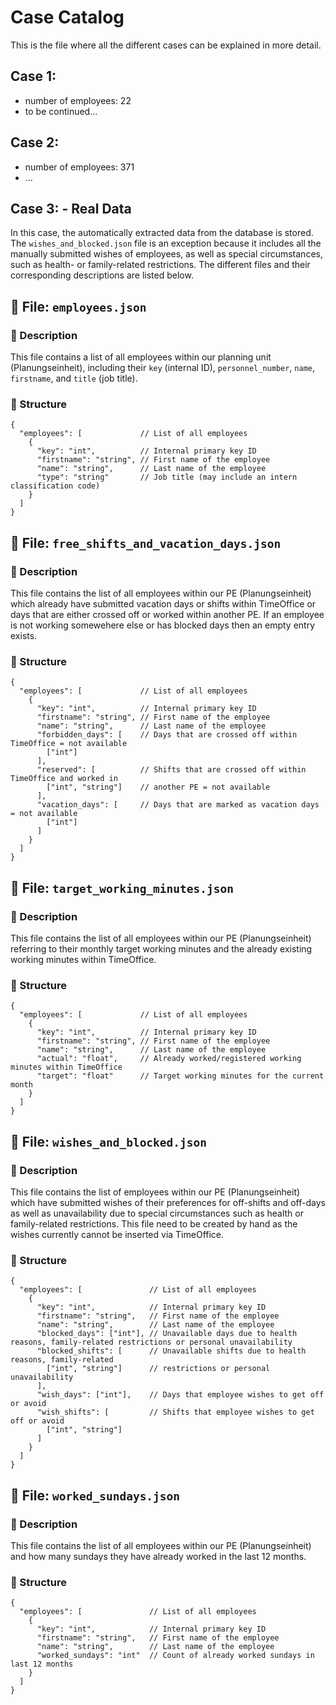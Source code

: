 # Case Catalog
This is the file where all the different cases can be explained in more detail.

## Case 1:
- number of employees: 22
- to be continued...

## Case 2:
- number of employees: 371
- ...

## Case 3: - Real Data
In this case, the automatically extracted data from the database is stored. The `wishes_and_blocked.json` file is an exception because it includes all the manually submitted wishes of employees, as well as special circumstances, such as health- or family-related restrictions. The different files and their corresponding descriptions are listed below.

## 📁 File: `employees.json`

### 📝 Description

This file contains a list of all employees within our planning unit (Planungseinheit), including their `key` (internal ID), `personnel_number`, `name`, `firstname`, and `title` (job title).

### 📐 Structure

```jsonc
{
  "employees": [             // List of all employees
    {
      "key": "int",          // Internal primary key ID
      "firstname": "string", // First name of the employee
      "name": "string",      // Last name of the employee
      "type": "string"       // Job title (may include an intern classification code)
    }
  ]
}
```

## 📁 File: `free_shifts_and_vacation_days.json`

### 📝 Description

This file contains the list of all employees within our PE (Planungseinheit) which already have submitted vacation days or shifts within TimeOffice or days that are either crossed off or worked within another PE. If an employee is not working somewehere else or has blocked days then an empty entry exists.

### 📐 Structure

```jsonc
{
  "employees": [             // List of all employees
    {
      "key": "int",          // Internal primary key ID
      "firstname": "string", // First name of the employee
      "name": "string",      // Last name of the employee
      "forbidden_days": [    // Days that are crossed off within TimeOffice = not available
        ["int"]
      ],
      "reserved": [          // Shifts that are crossed off within TimeOffice and worked in
        ["int", "string"]    // another PE = not available
      ],
      "vacation_days": [     // Days that are marked as vacation days = not available
        ["int"]
      ]
    }
  ]
}
```

## 📁 File: `target_working_minutes.json`

### 📝 Description

This file contains the list of all employees within our PE (Planungseinheit) referring to their monthly target working minutes and the already existing working minutes within TimeOffice.

### 📐 Structure

```jsonc
{
  "employees": [             // List of all employees
    {
      "key": "int",          // Internal primary key ID
      "firstname": "string", // First name of the employee
      "name": "string",      // Last name of the employee
      "actual": "float",     // Already worked/registered working minutes within TimeOffice
      "target": "float"      // Target working minutes for the current month
    }
  ]
}
```

## 📁 File: `wishes_and_blocked.json`

### 📝 Description

This file contains the list of employees within our PE (Planungseinheit) which have submitted wishes of their preferences for off-shifts and off-days as well as unavailability due to special circumstances such as health or family-related restrictions. This file need to be created by hand as the wishes currently cannot be inserted via TimeOffice.

### 📐 Structure

```jsonc
{
  "employees": [               // List of all employees
    {
      "key": "int",            // Internal primary key ID
      "firstname": "string",   // First name of the employee
      "name": "string",        // Last name of the employee
      "blocked_days": ["int"], // Unavailable days due to health reasons, family-related restrictions or personal unavailability
      "blocked_shifts": [      // Unavailable shifts due to health reasons, family-related
        ["int", "string"]      // restrictions or personal unavailability
      ],
      "wish_days": ["int"],    // Days that employee wishes to get off or avoid
      "wish_shifts": [         // Shifts that employee wishes to get off or avoid
        ["int", "string"]
      ]
    }
  ]
}
```

## 📁 File: `worked_sundays.json`

### 📝 Description

This file contains the list of all employees within our PE (Planungseinheit) and how many sundays they have already worked in the last 12 months.

### 📐 Structure

```jsonc
{
  "employees": [               // List of all employees
    {
      "key": "int",            // Internal primary key ID
      "firstname": "string",   // First name of the employee
      "name": "string",        // Last name of the employee
      "worked_sundays": "int"  // Count of already worked sundays in last 12 months
    }
  ]
}
```
